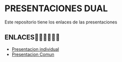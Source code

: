 # PRESENTACIONES DUAL
Este repositorio tiene los enlaces de las presentaciones
## ENLACES⛓️‍💥⛓️‍💥⛓️‍💥
* [Presentacion individual](https://www.canva.com/design/DAGoQwbp6-U/ZM8jS6wC2sc_LkTVWlPznw/edit?utm_content=DAGoQwbp6-U&utm_campaign=designshare&utm_medium=link2&utm_source=sharebutton)
* [Presentacion Comun](https://www.canva.com/design/DAGoqHE8LQo/Fc_5qv-FRyz44GCTocEFmA/edit?utm_content=DAGoqHE8LQo&utm_campaign=designshare&utm_medium=link2&utm_source=sharebutton)